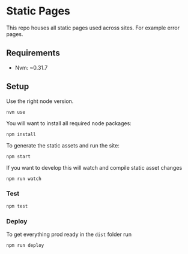 # Static Pages

This repo houses all static pages used across sites. For example error pages.

## Requirements

* Nvm: ~0.31.7

## Setup
Use the right node version.

    nvm use

You will want to install all required node packages:

    npm install
    
To generate the static assets and run the site:

    npm start
    
If you want to develop this will watch and compile static asset changes

    npm run watch

### Test

    npm test

### Deploy

To get everything prod ready in the `dist` folder run

    npm run deploy
